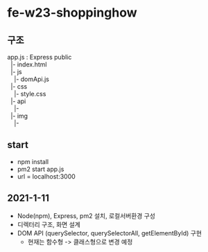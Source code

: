 # fe-w23-shoppinghow

## 구조
  app.js : Express
  public  
  &nbsp;&nbsp;|- index.html  
  &nbsp;&nbsp;|- js  
  &nbsp;&nbsp;&nbsp;&nbsp;|- domApi.js  
  &nbsp;&nbsp;|- css  
  &nbsp;&nbsp;&nbsp;&nbsp;|- style.css  
  &nbsp;&nbsp;|- api  
  &nbsp;&nbsp;&nbsp;&nbsp;|-   
  &nbsp;&nbsp;|- img  
  &nbsp;&nbsp;&nbsp;&nbsp;|-   

## start
  - npm install
  - pm2 start app.js
  - url = localhost:3000

## 2021-1-11
  - Node(npm), Express, pm2 설치, 로컬서버환경 구성
  - 디렉터리 구조, 화면 설계
  - DOM API (querySelector, querySelectorAll, getElementById) 구현
     - 현재는 함수형 -> 클래스형으로 변경 예정 